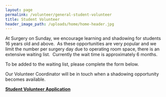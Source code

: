 ```yaml
---
layout: page
permalink: /volunteer/general-student-volunteer
title: Student Volunteer
header_image_path: /uploads/home/home-header.jpg
---
```



At Surgery on Sunday, we encourage learning and shadowing for students 16 years old and above. &nbsp;As these opportunities are very popular and we limit the number per surgery day due to operating room space, there is an extensive waiting list. &nbsp;Currently the wait time is approximately 6 months.

To be added to the waiting list, please complete the form below.

Our Volunteer Coordinator will be in touch when a shadowing opportunity becomes available.

[**Student Volunteer Application**](/assets/docs/General_Student_Volunteer_Application_Packet.pdf)